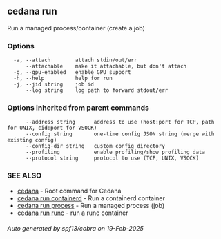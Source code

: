 ## cedana run

Run a managed process/container (create a job)

### Options

```
  -a, --attach        attach stdin/out/err
      --attachable    make it attachable, but don't attach
  -g, --gpu-enabled   enable GPU support
  -h, --help          help for run
  -j, --jid string    job id
      --log string    log path to forward stdout/err
```

### Options inherited from parent commands

```
      --address string      address to use (host:port for TCP, path for UNIX, cid:port for VSOCK)
      --config string       one-time config JSON string (merge with existing config)
      --config-dir string   custom config directory
      --profiling           enable profiling/show profiling data
      --protocol string     protocol to use (TCP, UNIX, VSOCK)
```

### SEE ALSO

* [cedana](cedana.md)	 - Root command for Cedana
* [cedana run containerd](cedana_run_containerd.md)	 - Run a containerd container
* [cedana run process](cedana_run_process.md)	 - Run a managed process (job)
* [cedana run runc](cedana_run_runc.md)	 - run a runc container

###### Auto generated by spf13/cobra on 19-Feb-2025
